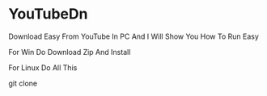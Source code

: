 # YouTubeDn
Download Easy From YouTube In PC And I Will Show You How To Run Easy






For Win Do Download Zip And Install

For Linux
Do All This

git clone
